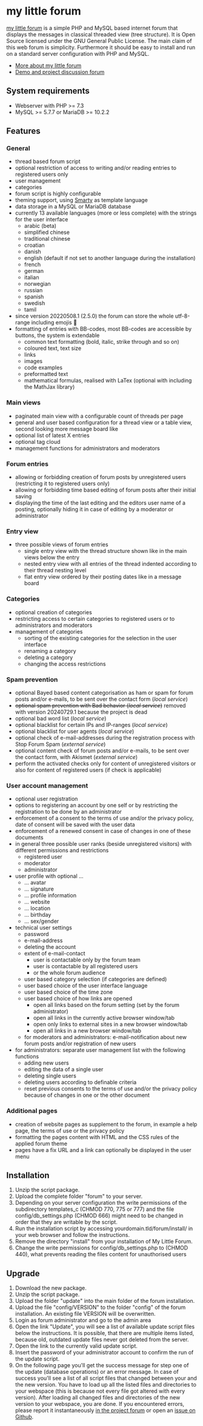 # my little forum

[my little forum](https://mylittleforum.net/) is a simple PHP and MySQL based internet forum that displays the messages in classical threaded view (tree structure). It is Open Source licensed under the GNU General Public License. The main claim of this web forum is simplicity. Furthermore it should be easy to install and run on a standard server configuration with PHP and MySQL.

* [More about my little forum](https://github.com/My-Little-Forum/mylittleforum/wiki)
* [Demo and project discussion forum](https://mylittleforum.net/forum/)

## System requirements

- Webserver with PHP >= 7.3
- MySQL >= 5.7.7 or MariaDB >= 10.2.2

## Features

### General

- thread based forum script
- optional restriction of access to writing and/or reading entries to registered users only
- user management
- categories
- forum script is highly configurable
- theming support, using [Smarty](https://www.smarty.net/) as template language
- data storage in a MySQL or MariaDB database
- currently 13 available languages (more or less complete) with the strings for the user interface
    - arabic (beta)
    - simplified chinese
    - traditional chinese
    - croatian
    - danish
    - english (default if not set to another language during the installation)
    - french
    - german
    - italian
    - norwegian
    - russian
    - spanish
    - swedish
    - tamil
- since version 20220508.1 (2.5.0) the forum can store the whole utf-8-range including emojis 🎉
- formatting of entries with BB-codes, most BB-codes are accessible by buttons, the system is extendable
    - common text formatting (bold, italic, strike through and so on)
    - coloured text, text size
    - links
    - images
    - code examples
    - preformatted text
    - mathematical formulas, realised with LaTex (optional with including the MathJax library)

### Main views

- paginated main view with a configurable count of threads per page
- general and user based configuration for a thread view or a table view, second looking more message board like
- optional list of latest X entries
- optional tag cloud
- management functions for administrators and moderators

### Forum entries

- allowing or forbidding creation of forum posts by unregistered users (restricting it to registered users only)
- allowing or forbidding time based editing of forum posts after their initial saving
- displaying the time of the last editing and the editors user name of a posting, optionally hiding it in case of editing by a moderator or administrator

### Entry view

- three possible views of forum entries
    - single entry view with the thread structure shown like in the main views below the entry
    - nested entry view with all entries of the thread indented according to their thread nesting level
    - flat entry view ordered by their posting dates like in a message board

### Categories

- optional creation of categories
- restricting access to certain categories to registered users or to administrators and moderators
- management of categories
    - sorting of the existing categories for the selection in the user interface
    - renaming a category
    - deleting a category
    - changing the access restrictions

### Spam prevention

- optional Bayed based content categorisation as ham or spam for forum posts and/or e-mails, to be sent over the contact form (*local service*)
- ~~optional spam prevention with Bad behavior (*local service*)~~ removed with version 20240729.1 because the project is dead
- optional bad word list (*local service*)
- optional blacklist for certain IPs and IP-ranges (*local service*)
- optional blacklist for user agents (*local service*)
- optional check of e-mail-addresses during the registration process with Stop Forum Spam (*external service*)
- optional content check of forum posts and/or e-mails, to be sent over the contact form, with Akismet (*external service*)
- perform the activated checks only for content of unregistered visitors or also for content of registered users (if check is applicable)

### User account management

- optional user registration
- options to registering an account by one self or by restricting the registration to be done by an administrator
- enforcement of a consent to the terms of use and/or the privacy policy, date of consent will be saved with the user data
- enforcement of a renewed consent in case of changes in one of these documents
- in general three possible user ranks (beside unregistered visitors) with different permissions and restrictions
    - registered user
    - moderator
    - administrator
- user profile with optional …
    - … avatar
    - … signature
    - … profile information
    - … website
    - … location
    - … birthday
    - … sex/gender
- technical user settings
    - password
    - e-mail-address
    - deleting the account
    - extent of e-mail-contact
        - user is contactable only by the forum team
        - user is contactable by all registered users
        - or the whole forum audience
    - user based category selection (if categories are defined)
    - user based choice of the user interface language
    - user based choice of the time zone
    - user based choice of how links are opened
        - open all links based on the forum setting (set by the forum administrator)
        - open all links in the currently active browser window/tab
        - open only links to external sites in a new browser window/tab
        - open all links in a new browser window/tab
    - for moderators and administrators: e-mail-notification about new forum posts and/or registration of new users
- for administrators: separate user management list with the following functions
    - adding new users
    - editing the data of a single user
    - deleting single users
    - deleting users according to definable criteria
    - reset previous consents to the terms of use and/or the privacy policy because of changes in one or the other document

### Additional pages

- creation of website pages as supplement to the forum, in example a help page, the terms of use or the privacy policy
- formatting the pages content with HTML and the CSS rules of the applied forum theme
- pages have a fix URL and a link can optionally be displayed in the user menu

## Installation

1. Unzip the script package.
2. Upload the complete folder "forum" to your server.
3. Depending on your server configuration the write permissions of the subdirectory templates_c (CHMOD 770, 775 or 777) and the file config/db_settings.php (CHMOD 666) might need to be changed in order that they are writable by the script.
4. Run the installation script by accessing yourdomain.tld/forum/install/ in your web browser and follow the instructions.
5. Remove the directory "install" from your installation of My Little Forum.
6. Change the write permissions for config/db_settings.php to (CHMOD 440), what prevents reading the files content for unauthorised users

## Upgrade

1. Download the new package.
2. Unzip the script package.
3. Upload the folder "update" into the main folder of the forum installation.
4. Upload the file "config/VERSION" to the folder "config" of the forum installation. An existing file VERSION will be overwritten.
5. Login as forum administrator and go to the admin area
6. Open the link "Update", you will see a list of available update script files below the instructions. It is possible, that there are multiple items listed, because old, outdated update files never got deleted from the server.
7. Open the link to the currently valid update script.
8. Insert the password of your administrator account to confirm the run of the update script.
9. On the following page you'll get the success message for step one of the update (database operations) or an error message. In case of success you'll see a list of all script files that changed between your and the new version. You have to load up all the listed files and directories to your webspace (this is because not every file got altered with every version). After loading all changed files and directories of the new version to your webspace, you are done. If you encountered errors, please report it instantaneously [in the project forum](https://mylittleforum.net/forum/) or open an [issue on Github](https://github.com/My-Little-Forum/mylittleforum/issues).

